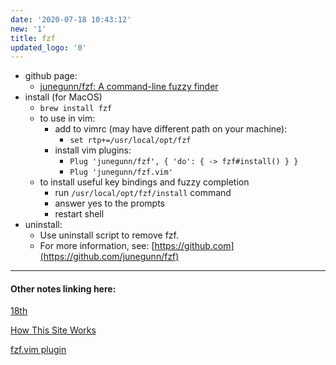```yaml
---
date: '2020-07-18 10:43:12'
new: '1'
title: fzf
updated_logo: '0'
---
```

* github page:
  * [junegunn/fzf: A command-line fuzzy finder](https://github.com/junegunn/fzf)
* install (for MacOS)
  * `brew install fzf`
  * to use in vim:
    * add to vimrc (may have different path on your machine):
      * `set rtp+=/usr/local/opt/fzf`
    * install vim plugins:
      * `Plug 'junegunn/fzf', { 'do': { -> fzf#install() } }`
      * `Plug 'junegunn/fzf.vim'`
  * to install useful key bindings and fuzzy completion
    * run `/usr/local/opt/fzf/install` command
    * answer yes to the prompts
    * restart shell
* uninstall:
  * Use uninstall script to remove fzf.
  * For more information, see: [https://github.com](https://github.com/junegunn/fzf)

---
#### Other notes linking here:

[18th](/2020-07-18)

[How This Site Works](/How-this-site-is-built)

[fzf.vim plugin](/fzf.vim)
